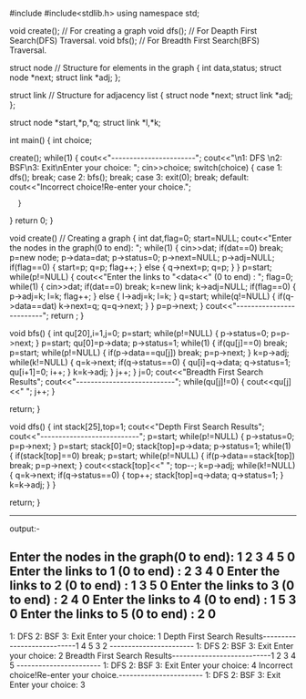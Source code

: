 
#include<iostream>
#include<stdlib.h>
using namespace std;

void create();  // For creating a graph
void dfs();  // For Deapth First Search(DFS) Traversal.
void bfs();  // For Breadth First Search(BFS) Traversal.

struct node  // Structure for elements in the graph
{
   int data,status;
   struct node *next;
   struct link *adj;
};

struct link  // Structure for adjacency list
{
   struct node *next;
   struct link *adj;
};

struct node *start,*p,*q;
struct link *l,*k;

int main()
{
   int choice;

   create();
   while(1)
   {
      cout<<"-----------------------";
      cout<<"\n1: DFS \n2: BSF\n3: Exit\nEnter your choice: ";
      cin>>choice;
      switch(choice)
      {
	 case 1:
	    dfs();
	    break;
	 case 2:
	    bfs();
	    break;
	 case 3:
	    exit(0);
	    break;
	 default:
	    cout<<"Incorrect choice!Re-enter your choice.";

      }
   }
   return 0;
}

void create()    // Creating a graph
{
   int dat,flag=0;
   start=NULL;
   cout<<"Enter the nodes in the graph(0 to end): ";
   while(1)
   {
      cin>>dat;
      if(dat==0)
	 break;
      p=new node;
      p->data=dat;
      p->status=0;
      p->next=NULL;
      p->adj=NULL;
      if(flag==0)
      {
	 start=p;
	 q=p;
	 flag++;
      }
      else
      {
	 q->next=p;
	 q=p;
      }
   }
   p=start;
   while(p!=NULL)
   {
      cout<<"Enter the links to "<<p->data<<" (0 to end) : ";
      flag=0;
      while(1)
      {
	 cin>>dat;
	 if(dat==0)
	    break;
	 k=new link;
	 k->adj=NULL;
	 if(flag==0)
	 {
	    p->adj=k;
	    l=k;
	    flag++;
	 }
	 else
	 {
	    l->adj=k;
	    l=k;
	 }
	 q=start;
	 while(q!=NULL)
	 {
	    if(q->data==dat)
	       k->next=q;
	    q=q->next;
	 }
      }
      p=p->next;
   }
   cout<<"-------------------------";
   return ;
}


void bfs()
{
   int qu[20],i=1,j=0;
   p=start;
   while(p!=NULL)
   {
      p->status=0;
      p=p->next;
   }
   p=start;
   qu[0]=p->data;
   p->status=1;
   while(1)
   {
      if(qu[j]==0)
	 break;
      p=start;
      while(p!=NULL)
      {
	 if(p->data==qu[j])
	     break;
	 p=p->next;
      }
      k=p->adj;
      while(k!=NULL)
      {
	 q=k->next;
	 if(q->status==0)
	 {
	    qu[i]=q->data;
	    q->status=1;
	    qu[i+1]=0;
	    i++;
	 }
	 k=k->adj;
      }
      j++;
   }
   j=0;
   cout<<"Breadth First Search Results";
   cout<<"---------------------------";
   while(qu[j]!=0)
   {
      cout<<qu[j]<<"  ";
      j++;
   }

   return;
}

void dfs()
{
   int stack[25],top=1;
   cout<<"Depth First Search Results";
   cout<<"---------------------------";
   p=start;
   while(p!=NULL)
   {
      p->status=0;
      p=p->next;
   }
   p=start;
   stack[0]=0;
   stack[top]=p->data;
   p->status=1;
   while(1)
   {
      if(stack[top]==0)
	 break;
      p=start;
      while(p!=NULL)
      {
	 if(p->data==stack[top])
	    break;
	 p=p->next;
      }
      cout<<stack[top]<<"  ";
      top--;
      k=p->adj;
      while(k!=NULL)
      {
	 q=k->next;
	 if(q->status==0)
	 {
	    top++;
	    stack[top]=q->data;
	    q->status=1;
	 }
	 k=k->adj;
      }
   }

   return;
}
________________________________________
output:-


Enter the nodes in the graph(0 to end): 1
2
3
4
5
0
Enter the links to 1 (0 to end) : 2
3
4
0
Enter the links to 2 (0 to end) : 1 3 5 0
Enter the links to 3 (0 to end) : 2 4 0
Enter the links to 4 (0 to end) : 1 5 3 0
Enter the links to 5 (0 to end) : 2 0
------------------------------------------------
1: DFS 
2: BSF
3: Exit
Enter your choice: 1
Depth First Search Results---------------------------1  4  5  3  2  -----------------------
1: DFS 
2: BSF
3: Exit
Enter your choice: 2
Breadth First Search Results---------------------------1  2  3  4  5  -----------------------
1: DFS 
2: BSF
3: Exit
Enter your choice: 4
Incorrect choice!Re-enter your choice.-----------------------
1: DFS 
2: BSF
3: Exit
Enter your choice: 3
